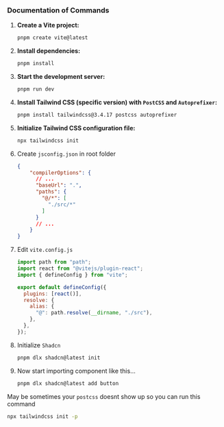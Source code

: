 ### Documentation of Commands

1. **Create a Vite project:**
    
    ```bash
    pnpm create vite@latest
    
    ```
    
2. **Install dependencies:**
    
    ```bash
    pnpm install
    
    ```
    
3. **Start the development server:**
    
    ```bash
    pnpm run dev
    
    ```
    
4. **Install Tailwind CSS (specific version) with `PostCSS` and `Autoprefixer`:**
    
    ```bash
    pnpm install tailwindcss@3.4.17 postcss autoprefixer
    
    ```
    
5. **Initialize Tailwind CSS configuration file:**
    
    ```bash
    npx tailwindcss init
    
    ```
    
6. Create `jsconfig.json` in root folder
    
    ```json
    {
        "compilerOptions": {
          // ...
          "baseUrl": ".",
          "paths": {
            "@/*": [
              "./src/*"
            ]
          }
          // ...
        }
    }
    ```
    
7. Edit `vite.config.js`
    
    ```jsx
    import path from "path";
    import react from "@vitejs/plugin-react";
    import { defineConfig } from "vite";
    
    export default defineConfig({
      plugins: [react()],
      resolve: {
        alias: {
          "@": path.resolve(__dirname, "./src"),
        },
      },
    });
    ```
    
8. Initialize `Shadcn`
    
    ```bash
    pnpm dlx shadcn@latest init
    ```
    
9. Now start importing component like this…
    
    ```bash
    pnpm dlx shadcn@latest add button
    ```
    

May be sometimes your `postcss` doesnt show up so you can run this command

```bash
npx tailwindcss init -p
```
